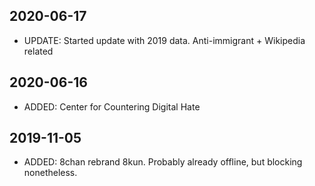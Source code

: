 ## 2020-06-17

- UPDATE: Started update with 2019 data. Anti-immigrant + Wikipedia related

## 2020-06-16

- ADDED: Center for Countering Digital Hate

## 2019-11-05

- ADDED: 8chan rebrand 8kun. Probably already offline, but blocking nonetheless.

